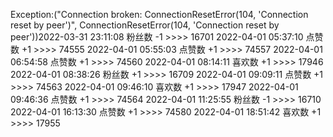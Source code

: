 Exception:("Connection broken: ConnectionResetError(104, 'Connection reset by peer')", ConnectionResetError(104, 'Connection reset by peer'))2022-03-31  23:11:08   粉丝数 -1 >>>> 16701
2022-04-01  05:37:10   点赞数 +1 >>>> 74555
2022-04-01  05:55:03   点赞数 +1 >>>> 74557
2022-04-01  06:54:58   点赞数 +1 >>>> 74560
2022-04-01  08:14:11   喜欢数 +1 >>>> 17946
2022-04-01  08:38:26   粉丝数 +1 >>>> 16709
2022-04-01  09:09:11   点赞数 +1 >>>> 74563
2022-04-01  09:46:10   喜欢数 +1 >>>> 17947
2022-04-01  09:46:36   点赞数 +1 >>>> 74564
2022-04-01  11:25:55   粉丝数 -1 >>>> 16710
2022-04-01  16:13:30   点赞数 +1 >>>> 74580
2022-04-01  18:51:42   喜欢数 +1 >>>> 17955
